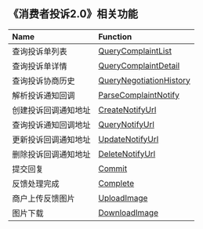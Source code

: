 ## 《消费者投诉2.0》相关功能

|Name|Function|
|:---|:---|
|查询投诉单列表|[QueryComplaintList]()|
|查询投诉单详情|[QueryComplaintDetail]()|
|查询投诉协商历史|[QueryNegotiationHistory]()|
|解析投诉通知回调|[ParseComplaintNotify]()|
|创建投诉回调通知地址|[CreateNotifyUrl]()|
|查询投诉通知回调地址|[QueryNotifyUrl]()|
|更新投诉回调通知地址|[UpdateNotifyUrl]()|
|删除投诉回调通知地址|[DeleteNotifyUrl]()|
|提交回复|[Commit]()|
|反馈处理完成|[Complete]()|
|商户上传反馈图片|[UploadImage]()|
|图片下载|[DownloadImage]()|